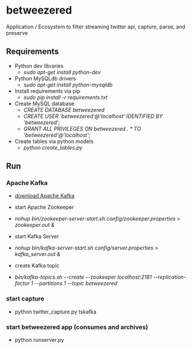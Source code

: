 # betweezered
Application / Ecosystem to filter streaming twitter api, capture, parse, and preserve


## Requirements

* Python dev libraries
  * <em>sudo apt-get install python-dev</em>
* Python MySQLdb drivers
  * <em>sudo apt-get install python-mysqldb</em>
* Install requirements via pip
  * <em>sudo pip install -r requirements.txt</em>
* Create MySQL database
  * <em>CREATE DATABASE betweezered</em>
  * <em>CREATE USER 'betweezered'@'localhost' IDENTIFIED BY 'betweezered';</em>
  * <em>GRANT ALL PRIVILEGES ON betweezered . * TO 'betweezered'@'localhost';</em>
* Create tables via python models
  * <em>python create_tables.py</em>



## Run

### Apache Kafka
* <a href="http://kafka.apache.org/downloads.html">download Apache Kafka</a>

* start Apache Zookeeper
 * <em>nohup bin/zookeeper-server-start.sh config/zookeeper.properties > zookeeper.out &</em>

* start Kafka Server
 * <em>nohup bin/kafka-server-start.sh config/server.properties > kafka_server.out &</em>

* create Kafka topic
 * <em>bin/kafka-topics.sh --create --zookeeper localhost:2181 --replication-factor 1 --partitions 1 --topic betweezered</em>


### start capture
* python twitter_capture.py tskafka

### start betweezered app (consumes and archives)
* python runserver.py
